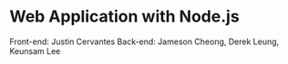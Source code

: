 # Web Application with Node.js

Front-end: Justin Cervantes
Back-end: Jameson Cheong, Derek Leung, Keunsam Lee
